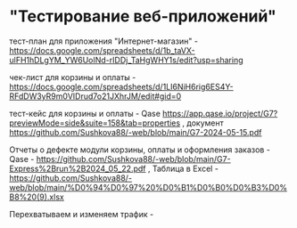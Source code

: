 # "Тестирование веб-приложений"
тест-план для приложения "Интернет-магазин" - https://docs.google.com/spreadsheets/d/1b_taVX-ulFH1hDLgYM_YW6UoINd-rIDDj_TaHgWHY1s/edit?usp=sharing

чек-лист для корзины и оплаты -  https://docs.google.com/spreadsheets/d/1LI6NiH6rig6ES4Y-RFdDW3yR9m0VIDrud7o21JXhrJM/edit#gid=0 

тест-кейс для корзины и оплаты - Qase https://app.qase.io/project/G7?previewMode=side&suite=158&tab=properties , документ https://github.com/Sushkova88/-web/blob/main/G7-2024-05-15.pdf

Отчеты о дефекте модули корзины, оплаты и оформления заказов - Qase - https://github.com/Sushkova88/-web/blob/main/G7-Express%2Brun%2B2024_05_22.pdf  , Таблица в Excel - https://github.com/Sushkova88/-web/blob/main/%D0%94%D0%97%20%D0%B1%D0%B0%D0%B3%D0%B8%20(9).xlsx

Перехватываем и изменяем трафик - 
